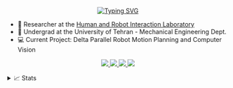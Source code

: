 <p align="center">
<a href="https://git.io/typing-svg"><img src="https://readme-typing-svg.demolab.com?font=Fira+Code&duration=1000&pause=1000&color=38C2FF&center=true&vCenter=true&random=false&width=435&lines=Arvin+Mohammadi;Robotics+Engineer+%26+Game+Developer" alt="Typing SVG" /></a>

- 🤖 Researcher at the [Human and Robot Interaction Laboratory](https://taarlab.com/)
- 📖 Undergrad at the University of Tehran - Mechanical Engineering Dept.
- 💻 Current Project: Delta Parallel Robot Motion Planning and Computer Vision

<p align="center">
<a href="mailto:arvin1844m@gmail.com">
  <img src="https://img.shields.io/badge/-Email-red?style=flat-square&logo=gmail&logoColor=white">
</a>
<a href="https://drive.google.com/file/d/1VekKPFqut3tCxhOsDL2RE2qjYVnmh6bp/view?usp=sharing">
  <img src="https://img.shields.io/badge/PDF-CV-red?style=flat-square&logo=adobe">
</a>
<a href="https://www.linkedin.com/in/arvin-mohammadi/">
  <img src="https://img.shields.io/badge/-Linkedin-blue?style=flat-square&logo=linkedin">
</a>
<a href='https://scholar.google.com/citations?hl=en&user=he-M2gUAAAAJ'>
    <img src='https://img.shields.io/badge/Scholar-100000?style=flat&logo=GoogleScholar&logoColor=white&&color=0181FF'>
</a>

<details>
  <summary>📈 Stats</summary>
  <br>
  My Github Stats

  ![](http://github-profile-summary-cards.vercel.app/api/cards/profile-details?username=arthasmenethil-a&theme=dracula)
  ![](http://github-profile-summary-cards.vercel.app/api/cards/repos-per-language?username=arthasmenethil-a&theme=dracula) 
  ![](http://github-profile-summary-cards.vercel.app/api/cards/most-commit-language?username=arthasmenethil-a&theme=dracula)

</details>
